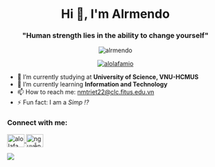 <!DOCTYPE html>
<html>
<head>
  <!-- Your head content here -->
</head>
<body>
  <h1 align="center">Hi 👋, I'm Alrmendo</h1>
<h3 align="center">"Human strength lies in the ability to change yourself"</h3>

<p align="center">
  <img src="https://komarev.com/ghpvc/?username=alrmendo&label=Profile%20views&color=0e75b6&style=flat" alt="alrmendo" />
</p>

<p align="center">
  <a href="https://twitter.com/alolafamio" target="_blank">
    <img src="https://img.shields.io/twitter/follow/alolafamio?logo=twitter&style=for-the-badge" alt="alolafamio" />
  </a>
</p>

<ul>
  <li>🔭 I’m currently studying at <b>University of Science, VNU-HCMUS</b></li>
  <li>🌱 I’m currently learning <b>Information and Technology</b></li>
  <li>📫 How to reach me: <a href="mailto:nmtriet22@clc.fitus.edu.vn">nmtriet22@clc.fitus.edu.vn</a></li>
  <li>⚡ Fun fact: I am a <i>Simp !?</i></li>
</ul>

<h3>Connect with me:</h3>
<p>
  <a href="https://twitter.com/alolafamio" target="_blank">
    <img align="center" src="https://raw.githubusercontent.com/rahuldkjain/github-profile-readme-generator/master/src/images/icons/Social/twitter.svg" alt="alolafamio" height="30" width="40" />
  </a>
  <a href="https://fb.com/nguyễn_triết" target="_blank">
    <img align="center" src="https://raw.githubusercontent.com/rahuldkjain/github-profile-readme-generator/master/src/images/icons/Social/facebook.svg" alt="nguyễn_triết" height="30" width="40" />
  </a>
</p>

  <!-- GitHub stats image -->
  ![](https://raw.githubusercontent.com/username/github-stats/master/generated/overview.svg#gh-light-mode-only)

</body>
</html>
